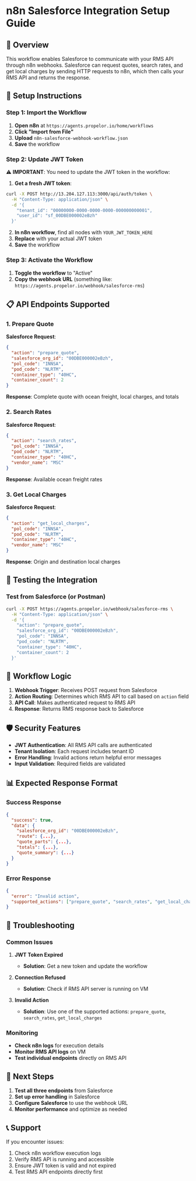 # n8n Salesforce Integration Setup Guide

## 🎯 Overview

This workflow enables Salesforce to communicate with your RMS API through n8n webhooks. Salesforce can request quotes, search rates, and get local charges by sending HTTP requests to n8n, which then calls your RMS API and returns the response.

## 🔧 Setup Instructions

### Step 1: Import the Workflow

1. **Open n8n** at `https://agents.propelor.io/home/workflows`
2. **Click "Import from File"**
3. **Upload** `n8n-salesforce-webhook-workflow.json`
4. **Save** the workflow

### Step 2: Update JWT Token

⚠️ **IMPORTANT**: You need to update the JWT token in the workflow:

1. **Get a fresh JWT token**:
```bash
curl -X POST http://13.204.127.113:3000/api/auth/token \
  -H "Content-Type: application/json" \
  -d '{
    "tenant_id": "00000000-0000-0000-0000-000000000001",
    "user_id": "sf_00DBE000002eBzh"
  }'
```

2. **In n8n workflow**, find all nodes with `YOUR_JWT_TOKEN_HERE`
3. **Replace** with your actual JWT token
4. **Save** the workflow

### Step 3: Activate the Workflow

1. **Toggle the workflow** to "Active"
2. **Copy the webhook URL** (something like: `https://agents.propelor.io/webhook/salesforce-rms`)

## 📋 API Endpoints Supported

### 1. Prepare Quote
**Salesforce Request**:
```json
{
  "action": "prepare_quote",
  "salesforce_org_id": "00DBE000002eBzh",
  "pol_code": "INNSA",
  "pod_code": "NLRTM",
  "container_type": "40HC",
  "container_count": 2
}
```

**Response**: Complete quote with ocean freight, local charges, and totals

### 2. Search Rates
**Salesforce Request**:
```json
{
  "action": "search_rates",
  "pol_code": "INNSA",
  "pod_code": "NLRTM",
  "container_type": "40HC",
  "vendor_name": "MSC"
}
```

**Response**: Available ocean freight rates

### 3. Get Local Charges
**Salesforce Request**:
```json
{
  "action": "get_local_charges",
  "pol_code": "INNSA",
  "pod_code": "NLRTM",
  "container_type": "40HC",
  "vendor_name": "MSC"
}
```

**Response**: Origin and destination local charges

## 🧪 Testing the Integration

### Test from Salesforce (or Postman)

```bash
curl -X POST https://agents.propelor.io/webhook/salesforce-rms \
  -H "Content-Type: application/json" \
  -d '{
    "action": "prepare_quote",
    "salesforce_org_id": "00DBE000002eBzh",
    "pol_code": "INNSA",
    "pod_code": "NLRTM",
    "container_type": "40HC",
    "container_count": 2
  }'
```

## 🔄 Workflow Logic

1. **Webhook Trigger**: Receives POST request from Salesforce
2. **Action Routing**: Determines which RMS API to call based on `action` field
3. **API Call**: Makes authenticated request to RMS API
4. **Response**: Returns RMS response back to Salesforce

## 🛡️ Security Features

- **JWT Authentication**: All RMS API calls are authenticated
- **Tenant Isolation**: Each request includes tenant ID
- **Error Handling**: Invalid actions return helpful error messages
- **Input Validation**: Required fields are validated

## 📊 Expected Response Format

### Success Response
```json
{
  "success": true,
  "data": {
    "salesforce_org_id": "00DBE000002eBzh",
    "route": {...},
    "quote_parts": {...},
    "totals": {...},
    "quote_summary": {...}
  }
}
```

### Error Response
```json
{
  "error": "Invalid action",
  "supported_actions": ["prepare_quote", "search_rates", "get_local_charges"]
}
```

## 🔧 Troubleshooting

### Common Issues

1. **JWT Token Expired**
   - **Solution**: Get a new token and update the workflow

2. **Connection Refused**
   - **Solution**: Check if RMS API server is running on VM

3. **Invalid Action**
   - **Solution**: Use one of the supported actions: `prepare_quote`, `search_rates`, `get_local_charges`

### Monitoring

- **Check n8n logs** for execution details
- **Monitor RMS API logs** on VM
- **Test individual endpoints** directly on RMS API

## 🚀 Next Steps

1. **Test all three endpoints** from Salesforce
2. **Set up error handling** in Salesforce
3. **Configure Salesforce** to use the webhook URL
4. **Monitor performance** and optimize as needed

## 📞 Support

If you encounter issues:
1. Check n8n workflow execution logs
2. Verify RMS API is running and accessible
3. Ensure JWT token is valid and not expired
4. Test RMS API endpoints directly first
